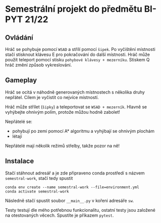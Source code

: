 # Semestrální projekt do předmětu BI-PYT 21/22

## Ovládání
Hráč se pohybuje pomocí `WSAD` a střílí pomocí `šipek`.
Po vyčištění místnosti stačí stisknout klávesu E pro pokračování do další místnosti.
Hráč může použít teleport pomocí stisku `pohybové klávesy + mezerníku`.
Stiskem Q hráč změní způsob vykreslování.

## Gameplay
Hráč se ocitá v náhodně generovaných místnostech s několika druhy nepřátel. Cílem je vyčistit co nejvíce místností.

Hráč může střílet (`šipky`) a teleportovat se `WSAD + mezerník`. Hlavně se vyhýbejte ohnivým polím, protože můžou hodně zabolet!

Nepřátelé se:
- pohybují po zemi pomocí A* algoritmu a vyhýbají se ohnivým plochám
- létají

Nepřátelé mají několik režimů střelby, takže pozor na ně!

## Instalace
Stačí stáhnout adresář a je zde připraveno conda prostředí s názvem `semestral-work`, stačí tedy spustit

```shellscript
conda env create --name semestral-work --file=environment.yml
conda activate semestral-work
```

Následně stačí spustit soubor `__main__.py` v kořeni adresáře `sw`.

Testy testují dle mého potřebnou funkcionalitu, ostatní testy jsou založené na otestovaných věcech. Spustíte je příkazem `pytest`.
